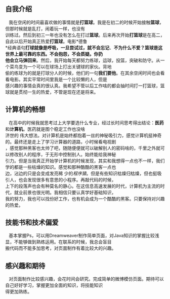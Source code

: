 ## 自我介绍
&ensp; 我在空闲的时间最喜欢做的事情就是**打篮球**。我是在初二的时候开始接触**篮球**，但那时候就是乱打，闹着玩一样，也没有  
训练过。然后到初三一年也没有怎么在打过**篮球**。后来再次开始**打篮球**是在高二，自此以后开始真正热爱**打篮球**。电影*德鲁  
*经典语句**打球就像是呼吸，一旦尝试过，就不会忘记**、**不为什么不爱？篮球是这世界上最可靠的东西。不会抱怨，不会质疑。你扔   
他会立马弹回来**。然后，我开始每天都努力练球，运球，投篮，突破和防守。从一个菜鸟变为一个可以在球场上打出关键球的家伙。背地  
偷的练球为的就是打球分人的时候，他们的一句**我们要他**。在其余空闲时间也会看看电影。其实平常时间里我是一个比较懒的人，但是  
感兴趣的事情会真的很认真。我希望不管以后工作啥的都会抽时间打一打篮球，篮球就是贯彻一生的热爱，不管是现在还是将来。  
## 计算机的畅想
&ensp; 在高中的时候我就思考过上大学要选什么专业，经过长时间思考得出结论：**医药**和**计算机**。医药就是图个稳定工作也没啥  
济世的 伟大想法。对计算机是始终都抱着一丝的神秘吸引力，感觉计算机挺神奇的。最终还是走上了学习计算器的道路，小时候看电视剧  
，感觉那种黑客也太帅了吧，随随便便就可以破解别人的密码啥的，千里之外就可以修改别人的程序，于无形中控制别人。始终能给我神秘  
引力。但是当我真正开始学计算机的时候发现，其实和我想得一点也不一样，我们学的都是一些枯燥的知识。感觉和那种酷酷的黑客一点也  
边，沾边的只是会变成发亮稀 少的*程序猿*。但是有些知识枯燥归枯燥，但也挺吸引人，也会发现很多有意思的小程序。再敲代码的时候，  
上下的段落声也会有种莫名的静心。在这信息高速发展的时代，计算机为主流的时代，就业前景也很光明。我相信只要认真学好基础知识，  
我的努力，我也可以找份好工作，也有机会成为一个酷酷的黑客。只要保持对兴趣的热爱。  
##  技能书和技术偏爱  
&ensp; 基本掌握Ps，可以用Dreamweaver制作简单页面，对Java知识的掌握比较浅显，不能够做到熟练运用。在联系的时候，我总会盲目  
搬代码而不能多加思考，对页面制作有着比较大的兴趣。  
##  感兴趣和期待  
&ensp; 对页面制作比较感兴趣，会花时间会研究。完成简单的微博模仿页面。期待可以自己好好学习，掌握更加全面的知识，将技能知识  
得更加熟练。
